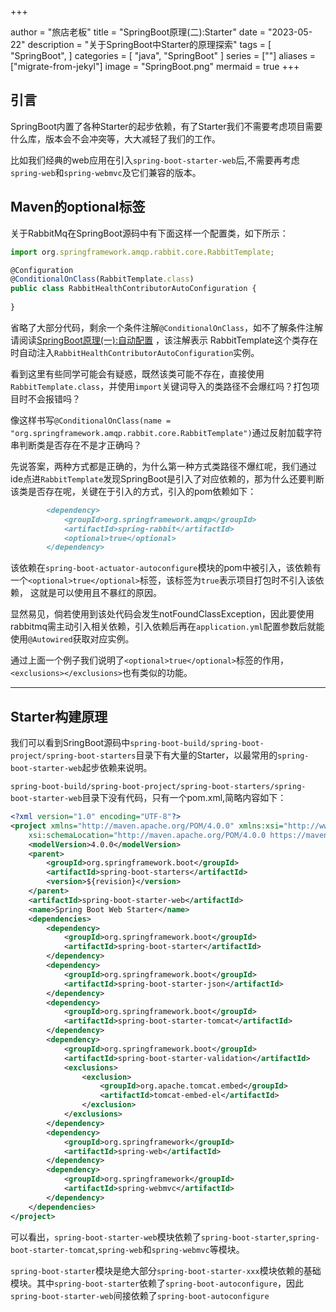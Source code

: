 +++

author = "旅店老板"
title = "SpringBoot原理(二):Starter"
date = "2023-05-22"
description = "关于SpringBoot中Starter的原理探索"
tags = [
	"SpringBoot",
]
categories = [
    "java",
"SpringBoot"
]
series = [""]
aliases = ["migrate-from-jekyl"]
image = "SpringBoot.png"
mermaid = true
+++
## 引言
SpringBoot内置了各种Starter的起步依赖，有了Starter我们不需要考虑项目需要什么库，版本会不会冲突等，大大减轻了我们的工作。  

比如我们经典的web应用在引入`spring-boot-starter-web`后,不需要再考虑`spring-web`和`spring-webmvc`及它们兼容的版本。  

## Maven的optional标签
关于RabbitMq在SpringBoot源码中有下面这样一个配置类，如下所示：
```javascript
import org.springframework.amqp.rabbit.core.RabbitTemplate;

@Configuration
@ConditionalOnClass(RabbitTemplate.class)
public class RabbitHealthContributorAutoConfiguration {
    
}
```
省略了大部分代码，剩余一个条件注解`@ConditionalOnClass`，如不了解条件注解请阅读[SpringBoot原理(一):自动配置](http://ldlb.site/p/springboot%E5%8E%9F%E7%90%86%E4%B8%80%E8%87%AA%E5%8A%A8%E9%85%8D%E7%BD%AE/) ，该注解表示
RabbitTemplate这个类存在时自动注入`RabbitHealthContributorAutoConfiguration`实例。  

看到这里有些同学可能会有疑惑，既然该类可能不存在，直接使用`RabbitTemplate.class`，并使用`import`关键词导入的类路径不会爆红吗？打包项目时不会报错吗？  

像这样书写`@ConditionalOnClass(name = "org.springframework.amqp.rabbit.core.RabbitTemplate")`通过反射加载字符串判断类是否存在不是才正确吗？  

先说答案，两种方式都是正确的，为什么第一种方式类路径不爆红呢，我们通过ide点进`RabbitTemplate`发现SpringBoot是引入了对应依赖的，那为什么还要判断该类是否存在呢，关键在于引入的方式，引入的pom依赖如下：
```markdown
		<dependency>
			<groupId>org.springframework.amqp</groupId>
			<artifactId>spring-rabbit</artifactId>
			<optional>true</optional>
		</dependency>
```
该依赖在`spring-boot-actuator-autoconfigure`模块的pom中被引入，该依赖有一个`<optional>true</optional>`标签，该标签为`true`表示项目打包时不引入该依赖，
这就是可以使用且不暴红的原因。  

显然易见，倘若使用到该处代码会发生notFoundClassException，因此要使用rabbitmq需主动引入相关依赖，引入依赖后再在`application.yml`配置参数后就能使用`@Autowired`获取对应实例。  

通过上面一个例子我们说明了`<optional>true</optional>`标签的作用，`<exclusions></exclusions>`也有类似的功能。
***
## Starter构建原理
我们可以看到SringBoot源码中`spring-boot-build/spring-boot-project/spring-boot-starters`目录下有大量的Starter，以最常用的`spring-boot-starter-web`起步依赖来说明。  

`spring-boot-build/spring-boot-project/spring-boot-starters/spring-boot-starter-web`目录下没有代码，只有一个pom.xml,简略内容如下：
```xml
<?xml version="1.0" encoding="UTF-8"?>
<project xmlns="http://maven.apache.org/POM/4.0.0" xmlns:xsi="http://www.w3.org/2001/XMLSchema-instance"
	xsi:schemaLocation="http://maven.apache.org/POM/4.0.0 https://maven.apache.org/xsd/maven-4.0.0.xsd">
	<modelVersion>4.0.0</modelVersion>
	<parent>
		<groupId>org.springframework.boot</groupId>
		<artifactId>spring-boot-starters</artifactId>
		<version>${revision}</version>
	</parent>
	<artifactId>spring-boot-starter-web</artifactId>
	<name>Spring Boot Web Starter</name>
	<dependencies>
		<dependency>
			<groupId>org.springframework.boot</groupId>
			<artifactId>spring-boot-starter</artifactId>
		</dependency>
		<dependency>
			<groupId>org.springframework.boot</groupId>
			<artifactId>spring-boot-starter-json</artifactId>
		</dependency>
		<dependency>
			<groupId>org.springframework.boot</groupId>
			<artifactId>spring-boot-starter-tomcat</artifactId>
		</dependency>
		<dependency>
			<groupId>org.springframework.boot</groupId>
			<artifactId>spring-boot-starter-validation</artifactId>
			<exclusions>
				<exclusion>
					<groupId>org.apache.tomcat.embed</groupId>
					<artifactId>tomcat-embed-el</artifactId>
				</exclusion>
			</exclusions>
		</dependency>
		<dependency>
			<groupId>org.springframework</groupId>
			<artifactId>spring-web</artifactId>
		</dependency>
		<dependency>
			<groupId>org.springframework</groupId>
			<artifactId>spring-webmvc</artifactId>
		</dependency>
	</dependencies>
</project>
```
可以看出，`spring-boot-starter-web`模块依赖了`spring-boot-starter`,`spring-boot-starter-tomcat`,`spring-web`和`spring-webmvc`等模块。  

`spring-boot-starter`模块是绝大部分`spring-boot-starter-xxx`模块依赖的基础模块。其中`spring-boot-starter`依赖了`spring-boot-autoconfigure`，因此
`spring-boot-starter-web`间接依赖了`spring-boot-autoconfigure`